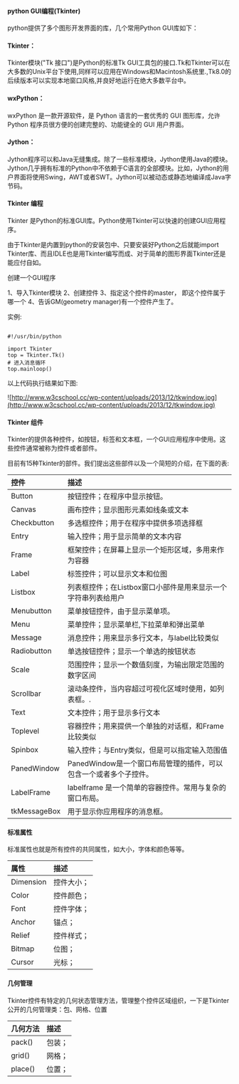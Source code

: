  
#### python GUI编程(Tkinter)
 python提供了多个图形开发界面的库，几个常用Python GUI库如下：

 



#### Tkinter：

 Tkinter模块("Tk 接口")是Python的标准Tk GUI工具包的接口.Tk和Tkinter可以在大多数的Unix平台下使用,同样可以应用在Windows和Macintosh系统里.,Tk8.0的后续版本可以实现本地窗口风格,并良好地运行在绝大多数平台中。 
 


#### wxPython：

wxPython 是一款开源软件，是 Python 语言的一套优秀的 GUI 图形库，允许 Python 程序员很方便的创建完整的、功能键全的 GUI 用户界面。 
 


#### Jython：

Jython程序可以和Java无缝集成。除了一些标准模块，Jython使用Java的模块。Jython几乎拥有标准的Python中不依赖于C语言的全部模块。比如，Jython的用户界面将使用Swing，AWT或者SWT。Jython可以被动态或静态地编译成Java字节码。 
 


#### Tkinter 编程
 Tkinter 是Python的标准GUI库。Python使用Tkinter可以快速的创建GUI应用程序。

 由于Tkinter是内置到python的安装包中、只要安装好Python之后就能import Tkinter库、而且IDLE也是用Tkinter编写而成、对于简单的图形界面Tkinter还是能应付自如。

 创建一个GUI程序

 
1、导入Tkinter模块
 2、创建控件
 3、指定这个控件的master， 即这个控件属于哪一个
 4、告诉GM(geometry manager)有一个控件产生了。
 
实例:

 
```

#!/usr/bin/python

import Tkinter
top = Tkinter.Tk()
# 进入消息循环
top.mainloop()

```
 以上代码执行结果如下图:

 ![http://www.w3cschool.cc/wp-content/uploads/2013/12/tkwindow.jpg](http://www.w3cschool.cc/wp-content/uploads/2013/12/tkwindow.jpg)

 

#### Tkinter 组件
 Tkinter的提供各种控件，如按钮，标签和文本框，一个GUI应用程序中使用。这些控件通常被称为控件或者部件。

 目前有15种Tkinter的部件。我们提出这些部件以及一个简短的介绍，在下面的表:

 |控件|描述|
|:--|:--|
|Button|按钮控件；在程序中显示按钮。|
|Canvas|画布控件；显示图形元素如线条或文本|
|Checkbutton|多选框控件；用于在程序中提供多项选择框|
|Entry|输入控件；用于显示简单的文本内容|
|Frame|框架控件；在屏幕上显示一个矩形区域，多用来作为容器|
|Label|标签控件；可以显示文本和位图|
|Listbox|列表框控件；在Listbox窗口小部件是用来显示一个字符串列表给用户|
|Menubutton|菜单按钮控件，由于显示菜单项。|
|Menu|菜单控件；显示菜单栏,下拉菜单和弹出菜单|
|Message|消息控件；用来显示多行文本，与label比较类似|
|Radiobutton|单选按钮控件；显示一个单选的按钮状态|
|Scale|范围控件；显示一个数值刻度，为输出限定范围的数字区间|
|Scrollbar|滚动条控件，当内容超过可视化区域时使用，如列表框。.|
|Text|文本控件；用于显示多行文本|
|Toplevel|容器控件；用来提供一个单独的对话框，和Frame比较类似|
|Spinbox|输入控件；与Entry类似，但是可以指定输入范围值|
|PanedWindow|PanedWindow是一个窗口布局管理的插件，可以包含一个或者多个子控件。|
|LabelFrame| labelframe 是一个简单的容器控件。常用与复杂的窗口布局。|
|tkMessageBox|用于显示你应用程序的消息框。|


#### 标准属性
 标准属性也就是所有控件的共同属性，如大小，字体和颜色等等。

 |属性|描述|
|:--|:--|
|Dimension|控件大小；|
|Color|控件颜色；|
|Font|控件字体；|
|Anchor|锚点；|
|Relief|控件样式；|
|Bitmap|位图；|
|Cursor|光标；|


#### 几何管理
 Tkinter控件有特定的几何状态管理方法，管理整个控件区域组织，一下是Tkinter公开的几何管理类：包、网格、位置

 |几何方法|描述|
|:--|:--|
|pack()|包装；|
|grid()|网格；|
|place()|位置；|


